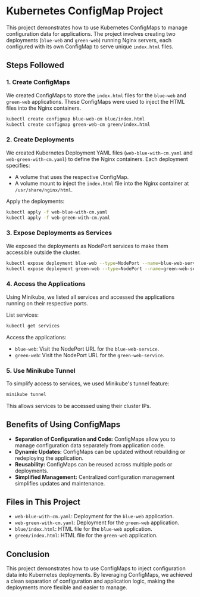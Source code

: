 # Kubernetes ConfigMap Project

This project demonstrates how to use Kubernetes ConfigMaps to manage configuration data for applications. The project involves creating two deployments (`blue-web` and `green-web`) running Nginx servers, each configured with its own ConfigMap to serve unique `index.html` files.

## Steps Followed

### 1. Create ConfigMaps

We created ConfigMaps to store the `index.html` files for the `blue-web` and `green-web` applications. These ConfigMaps were used to inject the HTML files into the Nginx containers.

```bash
kubectl create configmap blue-web-cm blue/index.html
kubectl create configmap green-web-cm green/index.html
```

### 2. Create Deployments

We created Kubernetes Deployment YAML files (`web-blue-with-cm.yaml` and `web-green-with-cm.yaml`) to define the Nginx containers. Each deployment specifies:

*   A volume that uses the respective ConfigMap.
*   A volume mount to inject the `index.html` file into the Nginx container at `/usr/share/nginx/html`.

Apply the deployments:

```bash
kubectl apply -f web-blue-with-cm.yaml
kubectl apply -f web-green-with-cm.yaml
```

### 3. Expose Deployments as Services

We exposed the deployments as NodePort services to make them accessible outside the cluster.

```bash
kubectl expose deployment blue-web --type=NodePort --name=blue-web-service
kubectl expose deployment green-web --type=NodePort --name=green-web-service
```

### 4. Access the Applications

Using Minikube, we listed all services and accessed the applications running on their respective ports.

List services:

```bash
kubectl get services
```

Access the applications:

*   `blue-web`: Visit the NodePort URL for the `blue-web-service`.
*   `green-web`: Visit the NodePort URL for the `green-web-service`.

### 5. Use Minikube Tunnel

To simplify access to services, we used Minikube's tunnel feature:

```bash
minikube tunnel
```

This allows services to be accessed using their cluster IPs.

## Benefits of Using ConfigMaps

*   **Separation of Configuration and Code:** ConfigMaps allow you to manage configuration data separately from application code.
*   **Dynamic Updates:** ConfigMaps can be updated without rebuilding or redeploying the application.
*   **Reusability:** ConfigMaps can be reused across multiple pods or deployments.
*   **Simplified Management:** Centralized configuration management simplifies updates and maintenance.

## Files in This Project

*   `web-blue-with-cm.yaml`: Deployment for the `blue-web` application.
*   `web-green-with-cm.yaml`: Deployment for the `green-web` application.
*   `blue/index.html`: HTML file for the `blue-web` application.
*   `green/index.html`: HTML file for the `green-web` application.

## Conclusion

This project demonstrates how to use ConfigMaps to inject configuration data into Kubernetes deployments. By leveraging ConfigMaps, we achieved a clean separation of configuration and application logic, making the deployments more flexible and easier to manage.
```